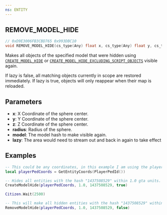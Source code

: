 ```yaml
---
ns: ENTITY
---
```

## REMOVE_MODEL_HIDE

```c
// 0xD9E3006FB3CBD765 0x993DBC10
void REMOVE_MODEL_HIDE(cs_type(Any) float x, cs_type(Any) float y, cs_type(Any) float z, cs_type(Any) float radius, cs_type(Any) Hash model, cs_type(Any) BOOL lazy);
```

Makes all objects of the specified model that were hidden using [`CREATE_MODEL_HIDE`](#_0x8A97BCA30A0CE478) or [`CREATE_MODEL_HIDE_EXCLUDING_SCRIPT_OBJECTS`](#_0x3A52AE588830BF7F) visible again.

If lazy is false, all matching objects currently in scope are restored immediately.
If lazy is true, objects will only reappear when their map is reloaded.


## Parameters
* **x**: X Coordinate of the sphere center.
* **y**: Y Coordinate of the sphere center.
* **z**: Z Coordinate of the sphere center.
* **radius**: Radius of the sphere.
* **model**: The model hash to make visible again.
* **lazy**: The area would need to stream out and back in again to take effect

## Examples
```lua
-- This could be any coordinates, in this example I am using the players ped coordinates
local playerPedCoords = GetEntityCoords(PlayerPedId())

-- Hides all entities with the hash "1437508529" within 1.0 gta units.
CreateModelHide(playerPedCoords, 1.0, 1437508529, true)

Citizen.Wait(2500)

-- This will make all hidden entities with the hash "1437508529" within 1.0 gta units visible.
RemoveModelHide(playerPedCoords, 1.0, 1437508529, false)
```
